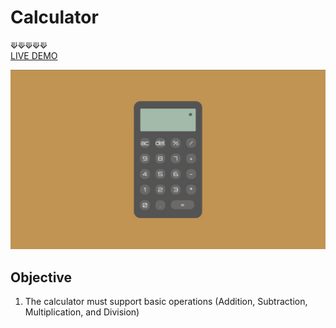 # Calculator
⟱⟱⟱⟱⟱
<br />
[LIVE DEMO](https://acdeguia.github.io/calculator/)

![screenshot](https://github.com/acdeguia/calculator/blob/main/images/calculator.jpeg)

## Objective
1. The calculator must support basic operations (Addition, Subtraction, Multiplication, and Division)
